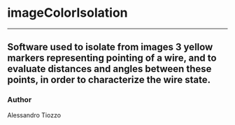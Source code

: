 # imageColorIsolation
-------------------
Software used to isolate from images 3 yellow markers representing pointing of a wire, and to evaluate distances and angles between these points, in order to characterize the wire state.
-------------------
### Author
Alessandro Tiozzo
